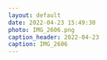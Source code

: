 ```yaml
---
layout: default
date: 2022-04-23 15:49:30
photo: IMG_2606.png
caption_header: 2022-04-23
caption: IMG_2606
---
```

